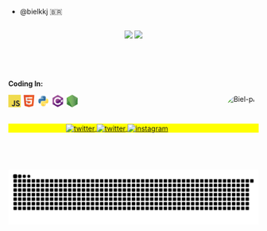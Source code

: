 - @bielkkj 🇧🇷
##


<!---
bielkkj/bielkkj é um repositório ✨ especial ✨ porque seu `README.md` (este arquivo) aparece no seu perfil do GitHub.
Você pode clicar no link Visualizar para ver as alterações.
--->
<div align="center">
  <img height="180em" src="https://github-readme-stats.vercel.app/api?username=bielkkj&show_icons=true&theme=tokyonight&include_all_commits=true&count_private=true"/>
  <img height="180em" src="https://github-readme-stats.vercel.app/api/top-langs/?username=rafaballerini&layout=compact&langs_count=7&theme=dark"/>
</div>
<div style="display: inline_block"><br>

<br><br>

**Coding In:**

<code><img height="25" src="https://raw.githubusercontent.com/github/explore/80688e429a7d4ef2fca1e82350fe8e3517d3494d/topics/javascript/javascript.png"></code>
<code><img height="25" src="https://raw.githubusercontent.com/devicons/devicon/master/icons/html5/html5-original.svg"></code>
<code><img height="25" src="https://raw.githubusercontent.com/devicons/devicon/master/icons/python/python-original.svg"></code>
<code><img height="25" src="https://raw.githubusercontent.com/devicons/devicon/master/icons/csharp/csharp-original.svg"></code>
<code><img height="25" src="https://raw.githubusercontent.com/github/explore/80688e429a7d4ef2fca1e82350fe8e3517d3494d/topics/nodejs/nodejs.png"></code>
<img align="right" alt="Biel-pic" height="150" style="border-radius:50px;" src="https://media.discordapp.net/attachments/896905642856579144/916926107654193165/5c4694342840ac6a1493885b8f4c9bf7.png">
</div>


  ##
 
<div> 

<p align="center" style="background:yellow">
<a href="https://discord.gg/tdn" target="_blank">
  <img align="center" src="https://img.shields.io/badge/-TDN-05122A?style=flat&logo=discord" alt="twitter"/>  
</a>
<a href="https://twitter.com/bielxkkj" target="_blank">
  <img align="center" src="https://img.shields.io/badge/-bielxkkj-05122A?style=flat&logo=twitter" alt="twitter"/>  
</a>
<a href="https://instagram.com/ftp.biel" target="_blank">
 <img align="center" src="https://img.shields.io/badge/-ftp.biel-05122A?style=flat&logo=instagram" alt="instagram"/>
</a>
</p>

![Snake animation](https://github.com/bielkkj/bielkkj/blob/output/github-contribution-grid-snake.svg)

 
</div>

